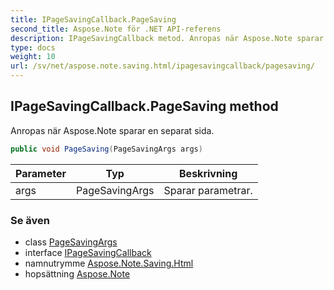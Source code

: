 ```yaml
---
title: IPageSavingCallback.PageSaving
second_title: Aspose.Note för .NET API-referens
description: IPageSavingCallback metod. Anropas när Aspose.Note sparar en separat sida.
type: docs
weight: 10
url: /sv/net/aspose.note.saving.html/ipagesavingcallback/pagesaving/
---
```

## IPageSavingCallback.PageSaving method

Anropas när Aspose.Note sparar en separat sida.

```csharp
public void PageSaving(PageSavingArgs args)
```

| Parameter | Typ | Beskrivning |
| --- | --- | --- |
| args | PageSavingArgs | Sparar parametrar. |

### Se även

* class [PageSavingArgs](../../pagesavingargs/)
* interface [IPageSavingCallback](../)
* namnutrymme [Aspose.Note.Saving.Html](../../ipagesavingcallback/)
* hopsättning [Aspose.Note](../../../)



